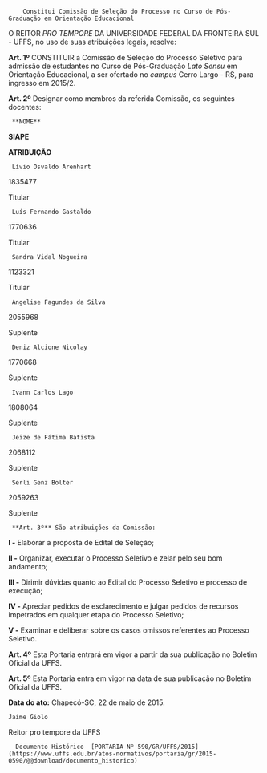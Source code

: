         Constitui Comissão de Seleção do Processo no Curso de Pós-Graduação em Orientação Educacional  

O REITOR *PRO TEMPORE* DA UNIVERSIDADE FEDERAL DA FRONTEIRA SUL - UFFS, no uso de suas atribuições legais, resolve:

 **Art. 1º** CONSTITUIR a Comissão de Seleção do Processo Seletivo para admissão de estudantes no Curso de Pós-Graduação *Lato Sensu* em Orientação Educacional, a ser ofertado no *campus* Cerro Largo - RS, para ingresso em 2015/2.

 **Art. 2º** Designar como membros da referida Comissão, os seguintes docentes:

     **NOME**

   **SIAPE**

   **ATRIBUIÇÃO**

     Lívio Osvaldo Arenhart

   1835477

   Titular

     Luís Fernando Gastaldo

   1770636

   Titular

     Sandra Vidal Nogueira

   1123321

   Titular

     Angelise Fagundes da Silva

   2055968

   Suplente

     Deniz Alcione Nicolay

   1770668

   Suplente

     Ivann Carlos Lago

   1808064

   Suplente

     Jeize de Fátima Batista

   2068112

   Suplente

     Serli Genz Bolter

   2059263

   Suplente

     **Art. 3º** São atribuições da Comissão:

 **I -** Elaborar a proposta de Edital de Seleção;

 **II -** Organizar, executar o Processo Seletivo e zelar pelo seu bom andamento;

 **III -** Dirimir dúvidas quanto ao Edital do Processo Seletivo e processo de execução;

 **IV -** Apreciar pedidos de esclarecimento e julgar pedidos de recursos impetrados em qualquer etapa do Processo Seletivo;

 **V -** Examinar e deliberar sobre os casos omissos referentes ao Processo Seletivo.

 **Art. 4º** Esta Portaria entrará em vigor a partir da sua publicação no Boletim Oficial da UFFS.

 **Art. 5º** Esta Portaria entra em vigor na data de sua publicação no Boletim Oficial da UFFS.

  

   **Data do ato:** Chapecó-SC, 22 de maio de 2015.   
 

    Jaime Giolo   
 Reitor pro tempore da UFFS 

      Documento Histórico  [PORTARIA Nº 590/GR/UFFS/2015](https://www.uffs.edu.br/atos-normativos/portaria/gr/2015-0590/@@download/documento_historico)     
      